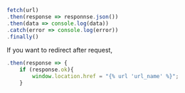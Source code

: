 ```javascript
fetch(url)
.then(response => responnse.json())
.then(data => console.log(data))
.catch(error => console.log(error))
.finally()
```

If you want to redirect after request,
```javascript
.then(response => {
    if (response.ok){
        window.location.href = "{% url 'url_name' %}";
    } 
```

